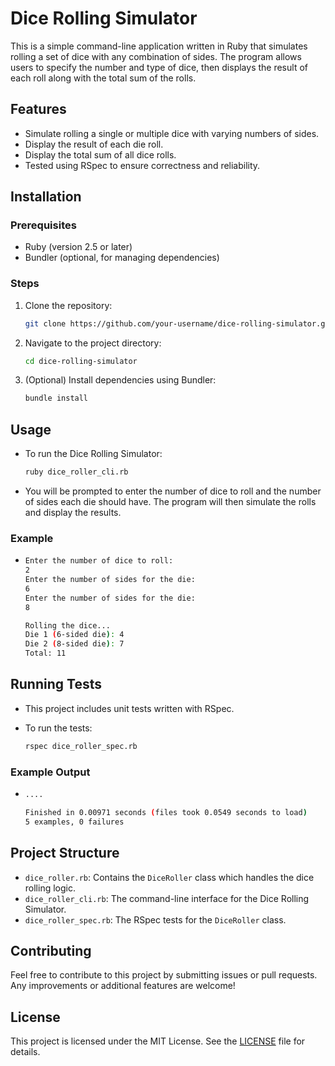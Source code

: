# Dice Rolling Simulator

This is a simple command-line application written in Ruby that simulates rolling a set of dice with any combination of sides. The program allows users to specify the number and type of dice, then displays the result of each roll along with the total sum of the rolls.

## Features

- Simulate rolling a single or multiple dice with varying numbers of sides.
- Display the result of each die roll.
- Display the total sum of all dice rolls.
- Tested using RSpec to ensure correctness and reliability.

## Installation

### Prerequisites

- Ruby (version 2.5 or later)
- Bundler (optional, for managing dependencies)

### Steps

1. Clone the repository:
    ```bash
    git clone https://github.com/your-username/dice-rolling-simulator.git
    ```
2. Navigate to the project directory:
    ```bash
    cd dice-rolling-simulator
    ```
3. (Optional) Install dependencies using Bundler:
    ```bash
    bundle install
    ```

## Usage
  - To run the Dice Rolling Simulator:
    ```bash
    ruby dice_roller_cli.rb
    ```
  - You will be prompted to enter the number of dice to roll and the number of sides each die should have. The program will then simulate the rolls and display the results.

### Example
  -
    ```bash
    Enter the number of dice to roll:
    2
    Enter the number of sides for the die:
    6
    Enter the number of sides for the die:
    8

    Rolling the dice...
    Die 1 (6-sided die): 4
    Die 2 (8-sided die): 7
    Total: 11
    ```

## Running Tests

  - This project includes unit tests written with RSpec.

  - To run the tests:

    ```bash
    rspec dice_roller_spec.rb
    ```

### Example Output
  - 
    ```bash
    ....

    Finished in 0.00971 seconds (files took 0.0549 seconds to load)
    5 examples, 0 failures
    ```
## Project Structure

- `dice_roller.rb`: Contains the `DiceRoller` class which handles the dice rolling logic.
- `dice_roller_cli.rb`: The command-line interface for the Dice Rolling Simulator.
- `dice_roller_spec.rb`: The RSpec tests for the `DiceRoller` class.

## Contributing

Feel free to contribute to this project by submitting issues or pull requests. Any improvements or additional features are welcome!

## License

This project is licensed under the MIT License. See the [LICENSE](LICENSE) file for details.
